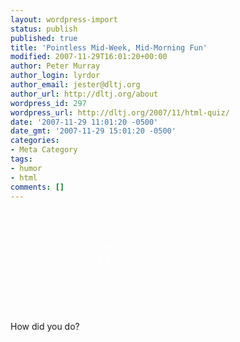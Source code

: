 ```yaml
---
layout: wordpress-import
status: publish
published: true
title: 'Pointless Mid-Week, Mid-Morning Fun'
modified: 2007-11-29T16:01:20+00:00
author: Peter Murray
author_login: lyrdor
author_email: jester@dltj.org
author_url: http://dltj.org/about
wordpress_id: 297
wordpress_url: http://dltj.org/2007/11/html-quiz/
date: '2007-11-29 11:01:20 -0500'
date_gmt: '2007-11-29 15:01:20 -0500'
categories:
- Meta Category
tags:
- humor
- html
comments: []
---
```

<p><a id="mingle2_badge" href="http://www.justsayhi.com/bb/html_quiz" style="display: block; background:url(http://assets.justsayhi.com/badges/968/388/html_elements.p5hywa4wvg.jpg) no-repeat top left; height: 147px; width: 335px; text-decoration: none; color: #fff;" title="How Many HTML Elements Can You Name in 5 Minutes?"><strong id="mingle2_badge_score" style="display: block; padding-left: 125px; padding-top: 44px; font-weight: normal; font-family: Times New Roman, Arial; font-size: 45px;">57</strong></a><br clear="all" /></p>
<p>How did you do?</p>
